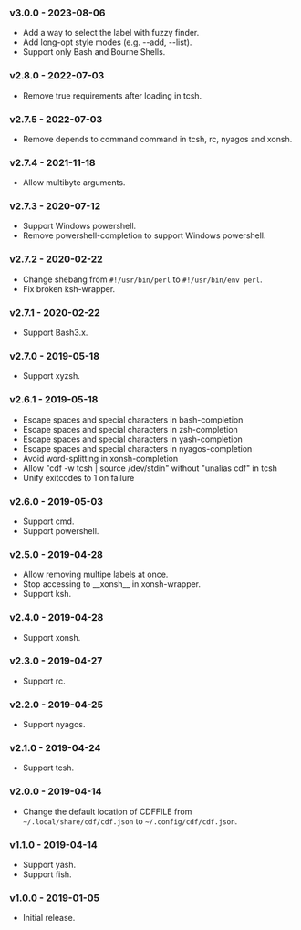### v3.0.0 - 2023-08-06

- Add a way to select the label with fuzzy finder.
- Add long-opt style modes (e.g. --add, --list).
- Support only Bash and Bourne Shells.

### v2.8.0 - 2022-07-03

- Remove true requirements after loading in tcsh.

### v2.7.5 - 2022-07-03

- Remove depends to command command in tcsh, rc, nyagos and xonsh.

### v2.7.4 - 2021-11-18

- Allow multibyte arguments.

### v2.7.3 - 2020-07-12

- Support Windows powershell.
- Remove powershell-completion to support Windows powershell.

### v2.7.2 - 2020-02-22

- Change shebang from `#!/usr/bin/perl` to `#!/usr/bin/env perl`.
- Fix broken ksh-wrapper.

### v2.7.1 - 2020-02-22

- Support Bash3.x.

### v2.7.0 - 2019-05-18

- Support xyzsh.

### v2.6.1 - 2019-05-18

- Escape spaces and special characters in bash-completion
- Escape spaces and special characters in zsh-completion
- Escape spaces and special characters in yash-completion
- Escape spaces and special characters in nyagos-completion
- Avoid word-splitting in xonsh-completion
- Allow "cdf -w tcsh | source /dev/stdin" without "unalias cdf" in tcsh
- Unify exitcodes to 1 on failure

### v2.6.0 - 2019-05-03

- Support cmd.
- Support powershell.

### v2.5.0 - 2019-04-28

- Allow removing multipe labels at once.
- Stop accessing to \_\_xonsh\_\_ in xonsh-wrapper.
- Support ksh.

### v2.4.0 - 2019-04-28

- Support xonsh.

### v2.3.0 - 2019-04-27

- Support rc.

### v2.2.0 - 2019-04-25

- Support nyagos.

### v2.1.0 - 2019-04-24

- Support tcsh.

### v2.0.0 - 2019-04-14

- Change the default location of CDFFILE from `~/.local/share/cdf/cdf.json` to `~/.config/cdf/cdf.json`.

### v1.1.0 - 2019-04-14

- Support yash.
- Support fish.

### v1.0.0 - 2019-01-05

- Initial release.
